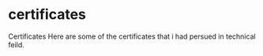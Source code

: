 # certificates
Certificates
Here are some of the certificates that i had persued in technical feild.
